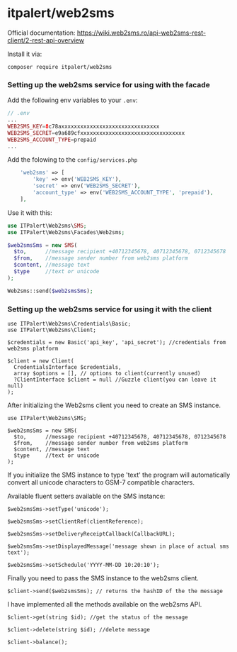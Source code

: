 # itpalert/web2sms

Official documentation: https://wiki.web2sms.ro/api-web2sms-rest-client/2-rest-api-overview

Install it via:
```
composer require itpalert/web2sms
```

### Setting up the web2sms service for using with the facade

Add the following env variables to your `.env`:

```php
// .env
...
WEB2SMS_KEY=8c78axxxxxxxxxxxxxxxxxxxxxxxxxxxxxxx
WEB2SMS_SECRET=e9a689cfxxxxxxxxxxxxxxxxxxxxxxxxxxxxxxxxx
WEB2SMS_ACCOUNT_TYPE=prepaid
...
```

Add the folowing to the `config/services.php`

```php
    'web2sms' => [
        'key' => env('WEB2SMS_KEY'),
        'secret' => env('WEB2SMS_SECRET'),
        'account_type' => env('WEB2SMS_ACCOUNT_TYPE', 'prepaid'),
    ],
```

Use it with this:

```php
use ITPalert\Web2sms\SMS;
use ITPalert\Web2sms\Facades\Web2sms;

$web2smsSms = new SMS(
  $to,      //message recipient +40712345678, 40712345678, 0712345678
  $from,    //message sender number from web2sms platform
  $content, //message text
  $type     //text or unicode
);

Web2sms::send($web2smsSms);
```

### Setting up the web2sms service for using it with the client

```
use ITPalert\Web2sms\Credentials\Basic;
use ITPalert\Web2sms\Client;

$credentials = new Basic('api_key', 'api_secret'); //credentials from web2sms platform

$client = new Client(
  CredentialsInterface $credentials,
  array $options = [], // options to client(currently unused)
  ?ClientInterface $client = null //Guzzle client(you can leave it null)
); 
```
After initializing the Web2sms client you need to create an SMS instance.
```
use ITPalert\Web2sms\SMS;

$web2smsSms = new SMS(
  $to,      //message recipient +40712345678, 40712345678, 0712345678
  $from,    //message sender number from web2sms platform
  $content, //message text
  $type     //text or unicode
);
```

If you initialize the SMS instance to type 'text' the program will automatically convert all unicode characters to GSM-7 compatible characters.

Available fluent setters available on the SMS instance:

```
$web2smsSms->setType('unicode');

$web2smsSms->setClientRef(clientReference);

$web2smsSms->setDeliveryReceiptCallback(CallbackURL);

$web2smsSms->setDisplayedMessage('message shown in place of actual sms text');

$web2smsSms->setSchedule('YYYY-MM-DD 10:20:10');
```

Finally you need to pass the SMS instance to the web2sms client.
```
$client->send($web2smsSms); // returns the hashID of the the message
```

I have implemented all the methods available on the web2sms API.
```
$client->get(string $id); //get the status of the message

$client->delete(string $id); //delete message

$client->balance();
```

